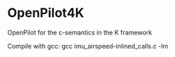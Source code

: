 # OpenPilot4K
OpenPilot for the c-semantics in the K framework 

Compile with gcc:
gcc imu_airspeed-inlined_calls.c -lm
